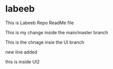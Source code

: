 # labeeb

This is Labeeb Repo ReadMe file

This is my change inside the main/master branch

This is the chnage insie the UI branch

new line added

this is inside UI2
